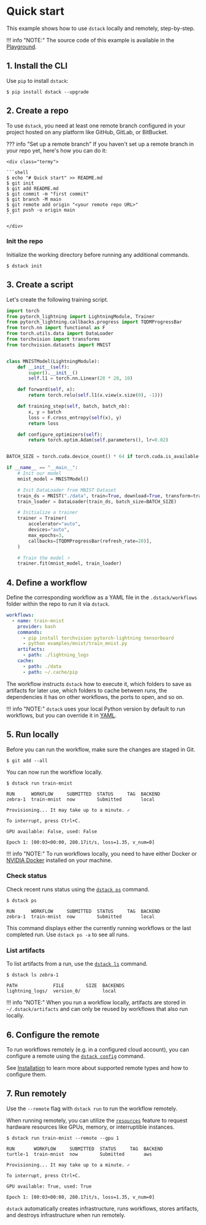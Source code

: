 # Quick start

This example shows how to use `dstack` locally and remotely, step-by-step.

!!! info "NOTE:"
    The source code of this example is available in the [Playground](playground.md).  

## 1. Install the CLI

Use `pip` to install `dstack`:

<div class="termy">

```shell
$ pip install dstack --upgrade
```

</div>

## 2. Create a repo

To use `dstack`, you need at least one remote branch configured in your project hosted on any platform like GitHub,
GitLab, or BitBucket.

??? info "Set up a remote branch"
    If you haven't set up a remote branch in your repo yet, here's how you can do it:

    <div class="termy">
    
    ```shell
    $ echo "# Quick start" >> README.md
    $ git init
    $ git add README.md
    $ git commit -m "first commit"
    $ git branch -M main
    $ git remote add origin "<your remote repo URL>"
    $ git push -u origin main
    ```

    </div>

### Init the repo

Initialize the working directory before running any additional commands.

<div class="termy">

```shell
$ dstack init
```

</div>

## 3. Create a script

Let's create the following training script.

<div editor-title="examples/mnist/train_mnist.py"> 

```python
import torch
from pytorch_lightning import LightningModule, Trainer
from pytorch_lightning.callbacks.progress import TQDMProgressBar
from torch.nn import functional as F
from torch.utils.data import DataLoader
from torchvision import transforms
from torchvision.datasets import MNIST


class MNISTModel(LightningModule):
    def __init__(self):
        super().__init__()
        self.l1 = torch.nn.Linear(28 * 28, 10)

    def forward(self, x):
        return torch.relu(self.l1(x.view(x.size(0), -1)))

    def training_step(self, batch, batch_nb):
        x, y = batch
        loss = F.cross_entropy(self(x), y)
        return loss

    def configure_optimizers(self):
        return torch.optim.Adam(self.parameters(), lr=0.02)


BATCH_SIZE = torch.cuda.device_count() * 64 if torch.cuda.is_available() else 64

if __name__ == "__main__":
    # Init our model
    mnist_model = MNISTModel()

    # Init DataLoader from MNIST Dataset
    train_ds = MNIST("./data", train=True, download=True, transform=transforms.ToTensor())
    train_loader = DataLoader(train_ds, batch_size=BATCH_SIZE)

    # Initialize a trainer
    trainer = Trainer(
        accelerator="auto",
        devices="auto",
        max_epochs=3,
        callbacks=[TQDMProgressBar(refresh_rate=20)],
    )

    # Train the model ⚡
    trainer.fit(mnist_model, train_loader)
```

</div>

## 4. Define a workflow

Define the corresponding workflow as a YAML file in the `.dstack/workflows` folder within the repo to run it
via `dstack`.

<div editor-title=".dstack/workflows/mnist.yaml"> 

```yaml
workflows:
  - name: train-mnist
    provider: bash
    commands:
      - pip install torchvision pytorch-lightning tensorboard
      - python examples/mnist/train_mnist.py
    artifacts:
      - path: ./lightning_logs
    cache:
      - path: ./data
      - path: ~/.cache/pip 
```

</div>

The workflow instructs `dstack` how to execute it, which folders to save as artifacts for later use, which folders to cache between
runs, the dependencies it has on other workflows, the ports to open, and so on.

!!! info "NOTE:"
    `dstack` uses your local Python version by default to run workflows, but you can override it
    in [YAML](reference/providers/bash.md).

## 5. Run locally

Before you can run the workflow, make sure the changes are staged in Git.

<div class="termy">

```shell
$ git add --all
```

</div>

You can now run the workflow locally.

<div class="termy">

```shell
$ dstack run train-mnist

RUN      WORKFLOW     SUBMITTED  STATUS     TAG  BACKEND
zebra-1  train-mnist  now        Submitted       local

Provisioning... It may take up to a minute. ✓

To interrupt, press Ctrl+C.

GPU available: False, used: False

Epoch 1: [00:03<00:00, 280.17it/s, loss=1.35, v_num=0]
```

</div>

!!! info "NOTE:"
    To run workflows locally, you need to have either Docker or [NVIDIA Docker](https://github.com/NVIDIA/nvidia-docker) 
    installed on your machine.

### Check status

Check recent runs status using the [`dstack ps`](reference/cli/ps.md) command.

<div class="termy">

```shell
$ dstack ps

RUN      WORKFLOW     SUBMITTED  STATUS     TAG  BACKEND
zebra-1  train-mnist  now        Submitted       local
```

</div>

This command displays either the currently running workflows or the last completed run.
Use `dstack ps -a` to see all runs.

### List artifacts

To list artifacts from a run, use the [`dstack ls`](reference/cli/ls.md) command.

<div class="termy">

```shell
$ dstack ls zebra-1

PATH             FILE        SIZE  BACKENDS
lightning_logs/  version_0/        local
```

</div>

!!! info "NOTE:"
    When you run a workflow locally, artifacts are stored in `~/.dstack/artifacts` and can only be reused by workflows that 
    also run locally.

## 6. Configure the remote

To run workflows remotely (e.g. in a configured cloud account), you can configure a remote using
the [`dstack config`](reference/cli/config.md) command.

See [Installation](installation.md#configure-a-remote) to learn more about supported remote types and how to configure them.

## 7. Run remotely

Use the `--remote` flag with `dstack run` to run the workflow remotely.

When running remotely, you can utilize the [`resources`](usage/remotes.md#resources) feature to request hardware resources like GPUs, memory, or interruptible instances.

<div class="termy">

```shell
$ dstack run train-mnist --remote --gpu 1

RUN       WORKFLOW     SUBMITTED  STATUS     TAG  BACKEND
turtle-1  train-mnist  now        Submitted       aws

Provisioning... It may take up to a minute. ✓

To interrupt, press Ctrl+C.

GPU available: True, used: True

Epoch 1: [00:03<00:00, 280.17it/s, loss=1.35, v_num=0]
```

</div>

`dstack` automatically creates infrastructure, runs workflows, stores artifacts, and destroys infrastructure when run remotely.
    